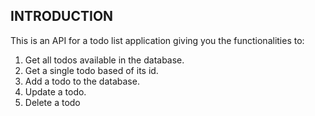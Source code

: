 ## INTRODUCTION
This is an API for a todo list application giving you the functionalities to:
1. Get all todos available in the database.
2. Get a single todo based of its id.
3. Add a todo to the database.
4. Update a todo.
5. Delete a todo
